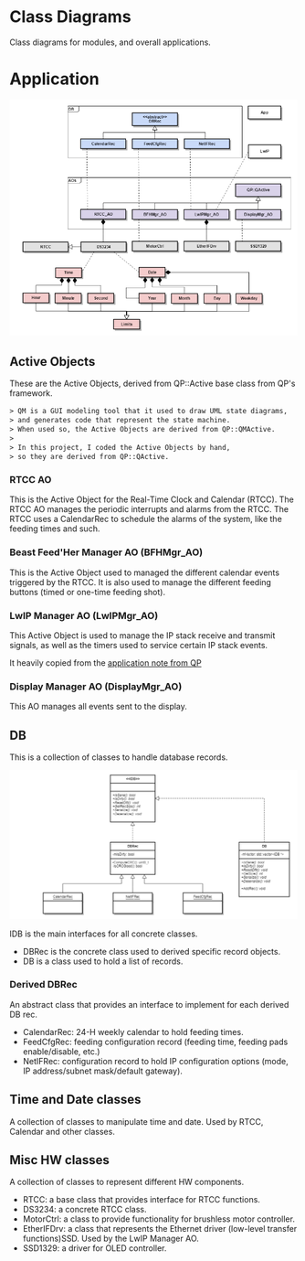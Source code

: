 # Class Diagrams

Class diagrams for modules, and overall applications.

# Application

![top_class_diagram](./images/pfpp_top_class_diagram.png)

## Active Objects

These are the Active Objects, derived from QP::Active base class from QP's framework.

    > QM is a GUI modeling tool that it used to draw UML state diagrams,
    > and generates code that represent the state machine.
    > When used so, the Active Objects are derived from QP::QMActive.
    >
    > In this project, I coded the Active Objects by hand, 
    > so they are derived from QP::QActive.

### RTCC AO

This is the Active Object for the Real-Time Clock and Calendar (RTCC).
The RTCC AO manages the periodic interrupts and alarms from the RTCC. The RTCC uses a CalendarRec to schedule the alarms of the system,
like the feeding times and such.

### Beast Feed'Her Manager AO (BFHMgr_AO)

This is the Active Object used to managed the different calendar events triggered by the RTCC.
It is also used to manage the different feeding buttons (timed or one-time feeding shot).

### LwIP Manager AO (LwIPMgr_AO)

This Active Object is used to manage the IP stack receive and transmit signals,
as well as the timers used to service certain IP stack events.

It heavily copied from the [application note from QP](https://www.state-machine.com/doc/AN_QP_and_lwIP.pdf)

### Display Manager AO (DisplayMgr_AO)

This AO manages all events sent to the display.

## DB

This is a collection of classes to handle database records.

![db class diagram](./images/db_interfaces_and_classes.png)

IDB is the main interfaces for all concrete classes.
*  DBRec is the concrete class used to derived specific record objects.
*  DB is a class used to hold a list of records.

### Derived DBRec

An abstract class that provides an interface to implement for each derived DB rec.

*  CalendarRec: 24-H weekly calendar to hold feeding times.
*  FeedCfgRec: feeding configuration record (feeding time, feeding pads enable/disable, etc.)
*  NetIFRec: configuration record to hold IP configuration options (mode, IP address/subnet mask/default gateway).

## Time and Date classes

A collection of classes to manipulate time and date. Used by RTCC, Calendar and other classes.

## Misc HW classes

A collection of classes to represent different HW components.

*  RTCC: a base class that provides interface for RTCC functions.
*  DS3234: a concrete RTCC class.
*  MotorCtrl: a class to provide functionality for brushless motor controller.
*  EtherIFDrv: a class that represents the Ethernet driver (low-level transfer functions)SSD. Used by the LwIP Manager AO.
*  SSD1329: a driver for OLED controller.

